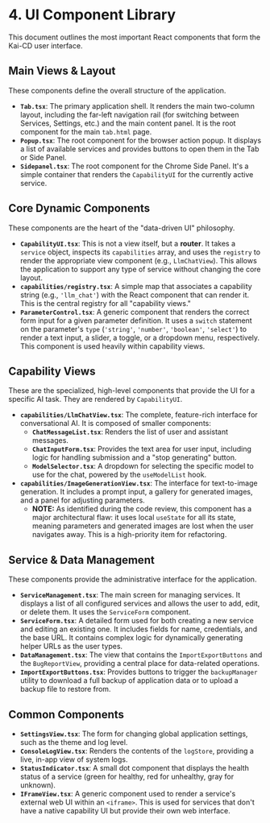 # 4. UI Component Library

This document outlines the most important React components that form the Kai-CD user interface.

## Main Views & Layout

These components define the overall structure of the application.

-   **`Tab.tsx`**: The primary application shell. It renders the main two-column layout, including the far-left navigation rail (for switching between Services, Settings, etc.) and the main content panel. It is the root component for the main `tab.html` page.
-   **`Popup.tsx`**: The root component for the browser action popup. It displays a list of available services and provides buttons to open them in the Tab or Side Panel.
-   **`Sidepanel.tsx`**: The root component for the Chrome Side Panel. It's a simple container that renders the `CapabilityUI` for the currently active service.

## Core Dynamic Components

These components are the heart of the "data-driven UI" philosophy.

-   **`CapabilityUI.tsx`**: This is not a view itself, but a **router**. It takes a `service` object, inspects its `capabilities` array, and uses the `registry` to render the appropriate view component (e.g., `LlmChatView`). This allows the application to support any type of service without changing the core layout.
-   **`capabilities/registry.tsx`**: A simple map that associates a capability string (e.g., `'llm_chat'`) with the React component that can render it. This is the central registry for all "capability views."
-   **`ParameterControl.tsx`**: A generic component that renders the correct form input for a given parameter definition. It uses a `switch` statement on the parameter's `type` (`'string'`, `'number'`, `'boolean'`, `'select'`) to render a text input, a slider, a toggle, or a dropdown menu, respectively. This component is used heavily within capability views.

## Capability Views

These are the specialized, high-level components that provide the UI for a specific AI task. They are rendered by `CapabilityUI`.

-   **`capabilities/LlmChatView.tsx`**: The complete, feature-rich interface for conversational AI. It is composed of smaller components:
    -   **`ChatMessageList.tsx`**: Renders the list of user and assistant messages.
    -   **`ChatInputForm.tsx`**: Provides the text area for user input, including logic for handling submission and a "stop generating" button.
    -   **`ModelSelector.tsx`**: A dropdown for selecting the specific model to use for the chat, powered by the `useModelList` hook.
-   **`capabilities/ImageGenerationView.tsx`**: The interface for text-to-image generation. It includes a prompt input, a gallery for generated images, and a panel for adjusting parameters.
    -   **NOTE:** As identified during the code review, this component has a major architectural flaw: it uses local `useState` for all its state, meaning parameters and generated images are lost when the user navigates away. This is a high-priority item for refactoring.

## Service & Data Management

These components provide the administrative interface for the application.

-   **`ServiceManagement.tsx`**: The main screen for managing services. It displays a list of all configured services and allows the user to add, edit, or delete them. It uses the `ServiceForm` component.
-   **`ServiceForm.tsx`**: A detailed form used for both creating a new service and editing an existing one. It includes fields for name, credentials, and the base URL. It contains complex logic for dynamically generating helper URLs as the user types.
-   **`DataManagement.tsx`**: The view that contains the `ImportExportButtons` and the `BugReportView`, providing a central place for data-related operations.
-   **`ImportExportButtons.tsx`**: Provides buttons to trigger the `backupManager` utility to download a full backup of application data or to upload a backup file to restore from.

## Common Components

-   **`SettingsView.tsx`**: The form for changing global application settings, such as the theme and log level.
-   **`ConsoleLogView.tsx`**: Renders the contents of the `logStore`, providing a live, in-app view of system logs.
-   **`StatusIndicator.tsx`**: A small dot component that displays the health status of a service (green for healthy, red for unhealthy, gray for unknown).
-   **`IFrameView.tsx`**: A generic component used to render a service's external web UI within an `<iframe>`. This is used for services that don't have a native capability UI but provide their own web interface. 